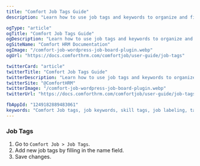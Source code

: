 ```yaml
---
title: "Comfort Job Tags Guide"
description: "Learn how to use job tags and keywords to organize and filter job listings. Complete guide to tag management, skill labeling, and keyword-based job classification system."

ogType: "article"
ogTitle: "Comfort Job Tags Guide"
ogDescription: "Learn how to use job tags and keywords to organize and filter job listings. Complete guide to tag management, skill labeling, and keyword-based job classification system."
ogSiteName: "Comfort HRM Documentation"
ogImage: "/comfort-job-wordpress-job-board-plugin.webp"
ogUrl: "https://docs.comforthrm.com/comfortjob/user-guide/job-tags"

twitterCard: "article"
twitterTitle: "Comfort Job Tags Guide"
twitterDescription: "Learn how to use job tags and keywords to organize and filter job listings. Complete guide to tag management, skill labeling, and keyword-based job classification system."
twitterSite: "@ComfortHRM"
twitterImage: "/comfort-job-wordpress-job-board-plugin.webp"
twitterUrl: "https://docs.comforthrm.com/comfortjob/user-guide/job-tags"

fbAppId: "1249182889483061"
keywords: "Comfort Job tags, job keywords, skill tags, job labeling, tag management, job taxonomy, keyword organization, job filtering, tag cloud, bulk tag management, job metadata"
---
```


### Job Tags

1. Go to `Comfort Job > Job Tags`.
2. Add new job tags by filling in the name field.
3. Save changes.


